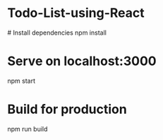 # Todo-List-using-React

<p>
  # Install dependencies
  npm install

  # Serve on localhost:3000
  npm start

  # Build for production
  npm run build
</p>

